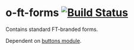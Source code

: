 o-ft-forms [![Build Status](https://travis-ci.org/Financial-Times/o-ft-forms.png?branch=master)](https://travis-ci.org/Financial-Times/o-ft-forms)
============

Contains standard FT-branded forms.

Dependent on [buttons module](https://github.com/Financial-Times/o-ft-buttons).